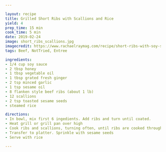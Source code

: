 ```yaml
---

layout: recipe
title: Grilled Short Ribs with Scallions and Rice
yield: 4
prep_time: 15 min
cook_time: 5 min
date: 2019-02-24
image: short_ribs_scallions.jpg
imagecredit: https://www.rachaelraymag.com/recipe/short-ribs-with-soy-scallions
tags: Beef, NotTried, Entree

ingredients:
- 1/4 cup soy sauce
- 2 tbsp honey
- 1 tbsp vegetable oil
- 1 tbsp grated fresh ginger
- 2 tsp minced garlic
- 1 tsp sesame oil
- 8 flanken style beef ribs (about 1 lb)
- 12 scallions
- 2 tsp toasted sesame seeds
- steamed rice

directions:
- In bowl, mix first 6 ingedients. Add ribs and turn until coated.
- Heat grill or grill pan over high
- Cook ribs and scallions, turning often, until ribs are cooked through, about 5 min.
- Transfer to platter. Sprinkle with sesame seeds
- Serve with rice

---
```

